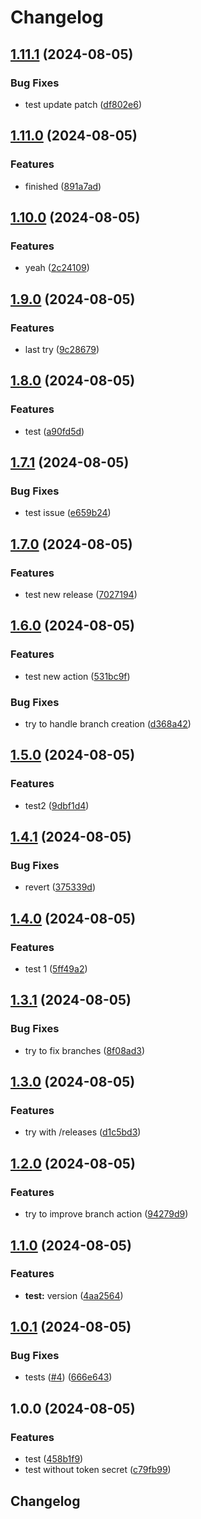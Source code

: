 # Changelog

## [1.11.1](https://github.com/alice-sevin/release-please-test-test/compare/v1.11.0...v1.11.1) (2024-08-05)


### Bug Fixes

* test update patch ([df802e6](https://github.com/alice-sevin/release-please-test-test/commit/df802e61a2b8d588e34f23d4d6a270955c18f743))

## [1.11.0](https://github.com/alice-sevin/release-please-test-test/compare/v1.10.0...v1.11.0) (2024-08-05)


### Features

* finished ([891a7ad](https://github.com/alice-sevin/release-please-test-test/commit/891a7ad8892262e240cf59a6bfc04032afb50216))

## [1.10.0](https://github.com/alice-sevin/release-please-test-test/compare/v1.9.0...v1.10.0) (2024-08-05)


### Features

* yeah ([2c24109](https://github.com/alice-sevin/release-please-test-test/commit/2c241093008ed10caf920a9fad381f507626e0d3))

## [1.9.0](https://github.com/alice-sevin/release-please-test-test/compare/v1.8.0...v1.9.0) (2024-08-05)


### Features

* last try ([9c28679](https://github.com/alice-sevin/release-please-test-test/commit/9c28679f44cd1f39fc68b8ac6570bfb00d209e96))

## [1.8.0](https://github.com/alice-sevin/release-please-test-test/compare/v1.7.1...v1.8.0) (2024-08-05)


### Features

* test ([a90fd5d](https://github.com/alice-sevin/release-please-test-test/commit/a90fd5d93cddc737b9604825f2843e481dcf7dbb))

## [1.7.1](https://github.com/alice-sevin/release-please-test-test/compare/v1.7.0...v1.7.1) (2024-08-05)


### Bug Fixes

* test issue ([e659b24](https://github.com/alice-sevin/release-please-test-test/commit/e659b24825b8bdbe868e3400d96fd399169297f2))

## [1.7.0](https://github.com/alice-sevin/release-please-test-test/compare/v1.6.0...v1.7.0) (2024-08-05)


### Features

* test new release ([7027194](https://github.com/alice-sevin/release-please-test-test/commit/702719462ad6ab974a88cedd4266094dce9f55fd))

## [1.6.0](https://github.com/alice-sevin/release-please-test-test/compare/v1.5.0...v1.6.0) (2024-08-05)


### Features

* test new action ([531bc9f](https://github.com/alice-sevin/release-please-test-test/commit/531bc9f4d39bd3e247e3b12a2d34f3ff39d19462))


### Bug Fixes

* try to handle branch creation ([d368a42](https://github.com/alice-sevin/release-please-test-test/commit/d368a4245f084a5f4cb3dabccdd70f9909e5f391))

## [1.5.0](https://github.com/alice-sevin/release-please-test-test/compare/v1.4.1...v1.5.0) (2024-08-05)


### Features

* test2 ([9dbf1d4](https://github.com/alice-sevin/release-please-test-test/commit/9dbf1d4131d502d9c5953a8f5462e8232521251a))

## [1.4.1](https://github.com/alice-sevin/release-please-test-test/compare/v1.4.0...v1.4.1) (2024-08-05)


### Bug Fixes

* revert ([375339d](https://github.com/alice-sevin/release-please-test-test/commit/375339dc7c55c4cc0cc971ea596c6177728afd0b))

## [1.4.0](https://github.com/alice-sevin/release-please-test-test/compare/v1.3.1...v1.4.0) (2024-08-05)


### Features

* test 1 ([5ff49a2](https://github.com/alice-sevin/release-please-test-test/commit/5ff49a28f9f5a711bd024fed2a33ac75e691d57b))

## [1.3.1](https://github.com/alice-sevin/release-please-test-test/compare/v1.3.0...v1.3.1) (2024-08-05)


### Bug Fixes

* try to fix branches ([8f08ad3](https://github.com/alice-sevin/release-please-test-test/commit/8f08ad3b05213b06ea235ce3e68bb1f38c361e6b))

## [1.3.0](https://github.com/alice-sevin/release-please-test-test/compare/v1.2.0...v1.3.0) (2024-08-05)


### Features

* try with /releases ([d1c5bd3](https://github.com/alice-sevin/release-please-test-test/commit/d1c5bd358f00cb1fadfa0e77c0c18e010653faeb))

## [1.2.0](https://github.com/alice-sevin/release-please-test-test/compare/v1.1.0...v1.2.0) (2024-08-05)


### Features

* try to improve branch action ([94279d9](https://github.com/alice-sevin/release-please-test-test/commit/94279d94d327f80655e9087b7b1ed55ce0025c59))

## [1.1.0](https://github.com/alice-sevin/release-please-test-test/compare/v1.0.1...v1.1.0) (2024-08-05)


### Features

* **test:** version ([4aa2564](https://github.com/alice-sevin/release-please-test-test/commit/4aa2564481e0b9007b35c26a09d1811bf946e357))

## [1.0.1](https://github.com/alice-sevin/release-please-test-test/compare/v1.0.0...v1.0.1) (2024-08-05)


### Bug Fixes

* tests ([#4](https://github.com/alice-sevin/release-please-test-test/issues/4)) ([666e643](https://github.com/alice-sevin/release-please-test-test/commit/666e64361084e947467b670995f9a1514ee47ec2))

## 1.0.0 (2024-08-05)


### Features

* test ([458b1f9](https://github.com/alice-sevin/release-please-test-test/commit/458b1f9f04203f3a093cbe336509073e8b1272ae))
* test without token secret ([c79fb99](https://github.com/alice-sevin/release-please-test-test/commit/c79fb9939f04d308a7e0628b74e37a3b44a20c4e))

## Changelog
